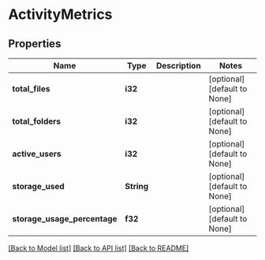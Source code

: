 # ActivityMetrics

## Properties
Name | Type | Description | Notes
------------ | ------------- | ------------- | -------------
**total_files** | **i32** |  | [optional] [default to None]
**total_folders** | **i32** |  | [optional] [default to None]
**active_users** | **i32** |  | [optional] [default to None]
**storage_used** | **String** |  | [optional] [default to None]
**storage_usage_percentage** | **f32** |  | [optional] [default to None]

[[Back to Model list]](../README.md#documentation-for-models) [[Back to API list]](../README.md#documentation-for-api-endpoints) [[Back to README]](../README.md)


